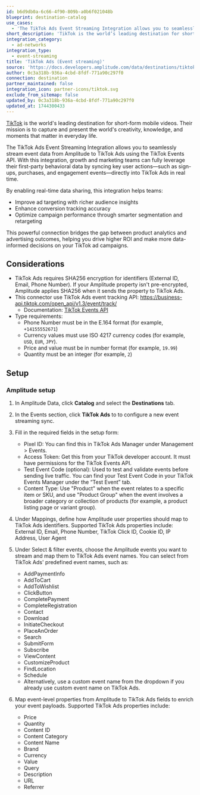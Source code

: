 ```yaml
---
id: b6d9db0a-6c66-4f90-809b-a0b6f021048b
blueprint: destination-catalog
use_cases:
  - 'The TikTok Ads Event Streaming Integration allows you to seamlessly stream event data from Amplitude to TikTok Ads using the TikTok Events API. With this integration, growth and marketing teams can fully leverage their first-party behavioral data by syncing key user actions—such as sign-ups, purchases, and engagement events—directly into TikTok Ads in real time.'
short_description: 'TikTok is the world’s leading destination for short-form mobile videos. The TikTok Ads integration allows you to seamlessly stream event data from Amplitude to TikTok Ads.'
integration_category:
  - ad-networks
integration_type:
  - event-streaming
title: 'TikTok Ads (Event streaming)'
source: 'https://docs.developers.amplitude.com/data/destinations/tiktok-ads'
author: 0c3a318b-936a-4cbd-8fdf-771a90c297f0
connection: destination
partner_maintained: false
integration_icon: partner-icons/tiktok.svg
exclude_from_sitemap: false
updated_by: 0c3a318b-936a-4cbd-8fdf-771a90c297f0
updated_at: 1744300433
---
```

[TikTok](https://www.tiktok.com/) is the world's leading destination for short-form mobile videos. Their mission is to capture and present the world's creativity, knowledge, and moments that matter in everyday life.

The TikTok Ads Event Streaming Integration allows you to seamlessly stream event data from Amplitude to TikTok Ads using the TikTok Events API. With this integration, growth and marketing teams can fully leverage their first-party behavioral data by syncing key user actions—such as sign-ups, purchases, and engagement events—directly into TikTok Ads in real time.

By enabling real-time data sharing, this integration helps teams:
- Improve ad targeting with richer audience insights
- Enhance conversion tracking accuracy
- Optimize campaign performance through smarter segmentation and retargeting

This powerful connection bridges the gap between product analytics and advertising outcomes, helping you drive higher ROI and make more data-informed decisions on your TikTok ad campaigns.

## Considerations

- TikTok Ads requires SHA256 encryption for identifiers (External ID, Email, Phone Number). If your Amplitude property isn't pre-encrypted, Amplitude applies SHA256 when it sends the property to TikTok Ads.
- This connector use TikTok Ads event tracking API: https://business-api.tiktok.com/open_api/v1.3/event/track/
    - Documentation: [TikTok Events API](https://business-api.tiktok.com/portal/docs?id=1771101303285761)
- Type requirements:
    - Phone Number must be in the E.164 format (for example, `+14155552671`)
    - Currency values must use ISO 4217 currency codes (for example, `USD`, `EUR`, `JPY`).
    - Price and value must be in number format (for example, `19.99`)
    - Quantity must be an integer (for example, `2`)

## Setup

### Amplitude setup

1. In Amplitude Data, click **Catalog** and select the **Destinations** tab.
2. In the Events section, click **TikTok Ads** to to configure a new event streaming sync.
3. Fill in the required fields in the setup form:
    - Pixel ID: You can find this in TikTok Ads Manager under Management > Events.
    - Access Token: Get this from your TikTok developer account. It must have permissions for the TikTok Events API.
    - Test Event Code (optional): Used to test and validate events before sending live traffic. You can find your Test Event Code in your TikTok Events Manager under the “Test Event” tab.
    - Content Type: Use "Product" when the event relates to a specific item or SKU, and use "Product Group" when the event involves a broader category or collection of products (for example, a product listing page or variant group).
4. Under Mappings, define how Amplitude user properties should map to TikTok Ads identifiers. Supported TikTok Ads properties include: External ID, Email, Phone Number, TikTok Click ID, Cookie ID, IP Address, User Agent
5. Under Select & filter events, choose the Amplitude events you want to stream and map them to TikTok Ads event names. You can select from TikTok Ads' predefined event names, such as:
    - AddPaymentInfo
    - AddToCart
    - AddToWishlist
    - ClickButton
    - CompletePayment
    - CompleteRegistration
    - Contact
    - Download
    - InitiateCheckout
    - PlaceAnOrder
    - Search
    - SubmitForm
    - Subscribe
    - ViewContent
    - CustomizeProduct
    - FindLocation
    - Schedule
    - Alternatively, use a custom event name from the dropdown if you already use custom event name on TikTok Ads.

6. Map event-level properties from Amplitude to TikTok Ads fields to enrich your event payloads. Supported TikTok Ads properties include:
    - Price
    - Quantity
    - Content ID
    - Content Category
    - Content Name
    - Brand
    - Currency
    - Value
    - Query
    - Description
    - URL
    - Referrer